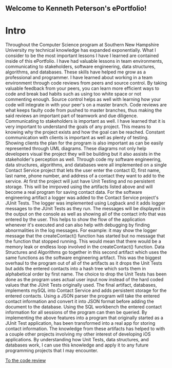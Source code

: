 ## Welcome to Kenneth Peterson's ePortfolio!

# Intro

Throughout the Computer Science program at Southern New Hampshire University my technical knowledge has expanded exponentially. What I consider to be the most important lessons I have I learned are contained inside of this ePortfolio. I have had valuable lessons in team environments, communicating to stakeholders, software engineering, data structures, algorithms, and databases. These skills have helped me grow as a professional and programmer.
	I have learned about working in a team environment through code reviews from peers and source control. By taking valuable feedback from your peers, you can learn more efficient ways to code and break bad habits such as using too white space or not commenting enough. Source control helps as well with learning how your code will integrate in with your peer's on a master branch. Code reviews are what keeps faulty code from pushed to master branches, thus making the said reviews an important part of teamwork and due diligence.
	Communicating to stakeholders is important as well. I have learned that it is very important to understand the goals of any project. This means to knowing why the project exists and how the goal can be reached. Constant communication with clients is important as well as plenty of testing. Showing clients the plan for the program is also important as can be easily represented through UML diagrams. These diagrams not only help developers visual the project they will be building but it also assists in the stakeholder's perception as well.
	Through code my software engineering, data structures, algorithms, and databases were all implemented on a single Contact Service project that lets the user enter the contact ID, first name, last name, phone number, and address of a contact they want to add to the service. At first the project will just have Unit Testing and no persistent storage. This will be imrpoved using the artifacts listed above and will become a real program for saving contact data.
	For the software engineering artifact a logger was added to the Contact Service project's JUnit Tests. The logger was implemented using Logback and it adds logger messages to the JUnit Tests as they run. The messages will be displayed in the output on the console as well as showing all of the contact info that was entered by the user. This helps to show the flow of the application whenever it's executed and can also help with debugging by finding abnormalities in the log messages. For example: it may show the logger message that the createContact() function has started but no message that the function that stopped running. This would mean that there would be a memory leak or endless loop involved in the createContact() function.
	Data Structures and Algorithms go together in this second artifact which uses the same functions as the software engineering artifact. This was the biggest overhaul to the program out of all of the artifacts as it drops the Unit Tests but adds the entered contacts into a hash tree which sorts them in alphabetical order by first name. The choice to drop the Unit Tests has been done as the program uses actual user input now instead of the hard coded values that the JUnit Tests originally used.
	The final artifact, databases, implements mySQL into Contact Service and adds persistent storage for the entered contacts. Using a JSON parser the program will take the entered contact information and convert it into JSON format before adding the document to the database. Using the SQL workbench the entered contact information for all sessions of the program can then be queried.
	By implementing the above features into a program that originally started as a JUnit Test application, has been transformed into a real app for storing contact information. The knowledge from these artifacts has helped to with a couple other projects involving my other interest of developing iOS applications. By understanding how Unit Tests, data structures, and databases work, I can use this knowledge and apply it to any future programming projects that I may encounter.

[To the code review](CODEREVIEW.md)


